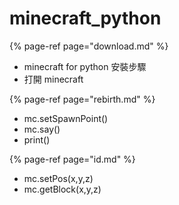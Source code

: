 # minecraft\_python

{% page-ref page="download.md" %}

* minecraft for python 安裝步驟
* 打開 minecraft

{% page-ref page="rebirth.md" %}

* mc.setSpawnPoint\(\)
* mc.say\(\)
* print\(\)

{% page-ref page="id.md" %}

* mc.setPos\(x,y,z\)
* mc.getBlock\(x,y,z\)



